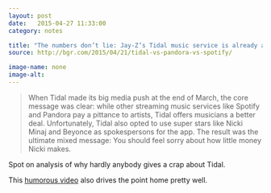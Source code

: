 ```yaml
---
layout: post
date:   2015-04-27 11:33:00
category: notes

title: "The numbers don’t lie: Jay-Z’s Tidal music service is already a spectacular flop"
source: http://bgr.com/2015/04/21/tidal-vs-pandora-vs-spotify/

image-name: none
image-alt:
---
```


> When Tidal made its big media push at the end of March, the core message was clear: while other streaming music services like Spotify and Pandora pay a pittance to artists, Tidal offers musicians a better deal. Unfortunately, Tidal also opted to use super stars like Nicki Minaj and Beyonce as spokespersons for the app. The result was the ultimate mixed message: You should feel sorry about how little money Nicki makes.

Spot on analysis of why hardly anybody gives a crap about Tidal.

This [humorous video](https://www.youtube.com/watch?v=kEsJqtiU-2A) also drives the point home pretty well.